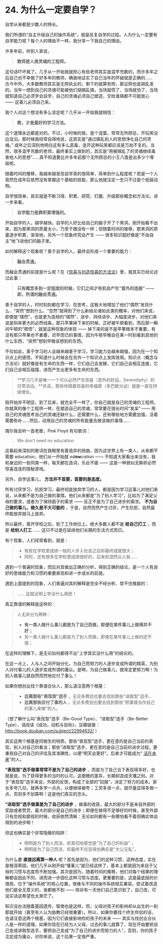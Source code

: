 # 24. 为什么一定要自学？

自学从来都是少数人的特长。

我们所谓的“自主升级自己的操作系统”，就是反复自学的过程。人为什么一定要有自学能力呢？每个人的理由不一样，我分享一下我自己的理由。

许多年前，听到人家说，

> **教师是人类灵魂的工程师。**

这句话吓坏我了。几乎从一开始我就担心有些老师其实是滥竽充数的，而许多年之后自己也不幸做了好多年的教师，确凿地证实了自己当年的怀疑就是正确的…… 古今中外，大多数教师其实是无照执业的，剩下的就算有照，那证照也是胡乱发的。当年一想到自己的灵魂可能被他们胡搞乱搞，当场就慌了、当场就怕了、当场就知道自己必须学会自学，自己的灵魂必须自己塑造，交给谁搞都不可能放心 —— 这事儿必须自己来。

我个人对这个想法有多么坚定呢？几乎从一开始我就相信：

> **教，才是最好的学习方法。**

这个道理永远都是对的。不过，小时候的我，是个混蛋，常常无所顾忌，开玩笑没边没沿。那时候我经常自得地说，这其实是“通过搞乱别人的思想净化自己的灵魂。” 成年之后深刻地明白这有多么恶毒，连开这种玩笑都应该是万劫不复的。当然，很多滥竽充数的老师，最终事实上做到的，其实是“用被搞乱了的灵魂继续毒害他人的思想”……真不知道要比许多年前那个无所顾忌的小王八蛋差出多少个等级呢。

随着时间的推移，我越来越发现自学真的很简单，简单到什么程度呢？若是一个人竟然在成年后依然没有掌握这个基础的技能，那么他就注定一生只不过是个低级动物。

自学很简单，其实就是不断习得、积累、研究、打磨、升级那些概念和方法论。进一步来看，

> **自学能力是靠积累增强的。**

开始自学的人，越学越快。自学的人好比给自己的脑子开了个黑洞，刚开始看不出来，因为那黑洞的质量太小，乃至于跟没有一样；但随着时间的推移，那黑洞的质量逐步积累，渐渐地，另外一个现象终究会产生 —— 很多知识就好像是“不由自主”地飞进他们的脑子里。

如何解释这个现象呢？善于自学的人，最终会形成一个重要的能力：

> **融会贯通。**

而融会贯通的前提是什么呢？在《[惊喜与创造惊喜的方法论](A18.md)》里，我其实已经论述过此事：

> **只有概念多到一定程度的时候，它们之间才有机会产生“意外的连接” —— 即，所谓的融会贯通。**

善于自学的人，时时刻刻都在学习、在思考，这极大地增加了他们“偶然”发现什么、“突然”想到什么、“忽然”就得到了什么新结论诸如此类的概率，对他们来说，即便是“偶然”，也是更为高频的“偶然”，进步、持续进步、大幅度进步，对他们来说是斜率更大的必然线条。那只苹果掉下来的时候，正好被牛顿看到，而后那一瞬间牛顿的“顿悟”，就是这种现象的体现 —— 掉下来的是不是苹果根本不重要，有没有那只苹果也不重要，迟早而已的事情，因为牛顿早晚会在某一时刻看到其他的什么东西，“突然”想到早晚该想到的东西。

不仅如此，善于学习的人会越来越善于学习，学习能力会越来越强，因为在一个知识点上的感悟，不知道什么时候会在另外一个知识点上发挥效用。知识点（概念与方法论）就好像是有生命的东西一样，它们自己会发酵，它们自己会相互连接，它们自己会相互碰撞，进而产生出更多有生命的东西。

> **学习几乎是唯一一个可以必然产生惊喜（意外的好运，Serendipity）的日常活动。**并且，那些伴随着惊喜的幸福感（多巴胺分泌）就是一直在持续增长。

刚开始并不明显，到了后来，就完全不一样了，你自己就是自己的灵魂的工程师。你就真的像个工程师一样，在塑造自己的灵魂，常常要花很长时间“发呆” —— 用自己的灵魂思考自己的灵魂还缺什么，还需要什么，还有哪些地方需要加强，活着需要弥补……然后，动用自己的灵魂的所有能量去做该做的事情……

偶尔我会听一首老歌，Pink Floyd 有句歌词：

> We don't need no education.

这看起来深刻的歌词在我眼里有着诡异的扭曲，因为这世界上有一类人，从来都不需要 education，他们从一开始就 *ed**me**cation* —— 不知道大家看出来没有，我和身边的一些同类一样，每天都在造词，乐此不疲 —— 这是一种貌似无聊却必然惊喜连连的隐秘游戏。

另外，自学这事儿， **方法并不首要，首要的是态度。**

所有讨厌学习、抗拒学习，最终彻底放弃学习的人，都是因为学习这事儿对他们来说，从来都不是为自己做的事情。他们从来都是“为了别人学习”，比如为了满足父母的要求，或者为了保持面子的需求 —— 反正不是为了自己进步的需求。 **不为自己做的事儿，做久是不大可能的** ，于是，自然而然产生讨厌，产生抗拒，自然最终能放弃就马上放弃。

所以最终，离开学校之后，到了工作岗位上，绝大多数人都不是 **给自己打工** ，而是 **给别人打工** …… 这只不过是在延续他们长期的生活方式而已。

有个现象，人们经常看到，就是：

> - 有些在学校里成绩一般的人步入社会之后却最终成就很大；
> - 同时，还有很多在学校里成绩很好的，后来却泯然众人矣……

遇到一个普遍的现象，而后对其做出正确的分析，得到正确的结论，是一个人有良好的思维能力和习惯的重要表现和进一步成长的前提。

遇到上面提到的现象，人们普遍对其的解释是完全不经分析、禁不住推敲的：

> …… 这就证明上学没什么用麽！

真正靠谱的解释是这样的：

> 人无非分为两种：
> - **有一类人做什么事儿都是为了自己而做，即便在某件事儿上做得并不好；**
> - 另一类人做什么事儿都是为了别人而做，即便在某件事儿上做的还不错；

在这样的理解下，是无论如何都得不出“上学其实没什么用”的结论的。

在这一点上，人与人之间开始分化，为自己而努力的人逐步变成所谓的精英，为别人对付事儿的人逐步变成所谓的庸众。是啊，为自己做事儿，就肯定更努力啊！为别人做事儿就自然而然地应付了事么！

如果你想创业找个靠谱合伙人，那么请注意两个根基：

> - **远离那些“表现型”选手** ，无论多费劲也要去找到那些“进取型”选手。
> - **远离那些应付了事的人** ，无论多费劲也要去找到那些“把事情当作自己的事儿来做”的人。

（想了解什么叫“表现型”选手（Be-Good Type）、“进取型”选手（Be-Better Type），请阅读《成功，动机与目标》，豆瓣链接：http://book.douban.com/subject/22994632/ ）

其实这两个根基是同根生的特质。那些“表现型”选手，更在意的是自己当前的表现，别人对自己的看法；那些“进取型”选手，更在意的是自己当前的进步过程，更重视自己对自己的评估及其准确性，以便“明天会更好”。后者才可能成为“ [活在未来](http://mp.weixin.qq.com/s?__biz=MzAxNzI4MTMwMw==&mid=400682395&idx=1&sn=69e0f0146b5847a5780a0fc4d717dea1&scene=21#wechat_redirect)”的人。

**“表现型”选手做事常常不是为了自己的进步** ，而是为了自己当下表现得多好，也就是说，为了获得更多的当时的认可。这细微的差异，长期却造成天壤之别。对于“表现型”选手来说，外部的反馈，构成了全部的“回报”，决定了努力的成本。家长多夸几句，就再多学一点点，以便继续被夸；工资多涨一点，就尽量显得多做一点，否则多不划算啊！这是他们真实的念头。

**“进取型”选手做事是为了自己的进步** ，做事的收获，最大的部分不是来自外部的奖励或者赞赏，最大的部分是自己的进步；即便在做得不足够好的时候，甚至外部只有忽视和鄙视的时候，收获依然清晰：无论如何都有一些哪怕看不着但确实体会得到的进步啊！

但这也确实是个非常隐蔽的陷阱：

> - 明明是为了别人而活，却真切地感觉是“为了自己的利益”；
> - 明明是为了自己而活，却最终不仅显得也确实是“大公无私”。

为什么要 **直接远离第一种人** 呢？首先是因为，他们的这种习惯，这种态度，实在是根深蒂固，他们几乎从刚开始“懂事儿”就已经这样了，基本上都是因为来自于父母的习惯与态度而不断加强。其次是因为，随着时间的推移，他们对每个结果的理解都会因此不同，进而进一步固化这种习惯与态度。更重要的是，这是最底层的价值观，位于“操作系统”的核心位置，很难与不同的操作系统相互兼容。尝试着改造他们是全无意义的，谁都做不到 —— 除非有一天他们自己意识到了，自己改，可说实话这希望也太渺茫了。

知识没办法随着基因遗传，智商也是这样。但，父母对孩子的影响却从出生的一刹那就开始（甚至有人认为胎教已经很重要）。所以，如果你要找个终生伴侣的话，也请注意这两个根基，因为它们直接影响你的孩子的未来 —— 其实与找创业合伙人是一样的道理。如果你现在已经为人父母，过去的事儿就算了，现在开始要把自己变成进取型选手，要把自己变成“为了自己的进步而努力的人”，否则，你的孩子注定成为庸众，对你来说，这个后果一定很严重。